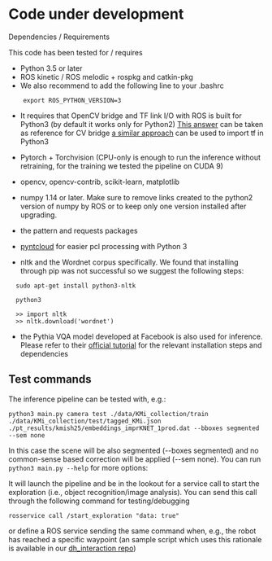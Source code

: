 # Code under development 


Dependencies / Requirements

This code has been tested for / requires 

- Python 3.5 or later
- ROS kinetic / ROS melodic  + rospkg and catkin-pkg
- We also recommend to add the following line to your .bashrc

```
    export ROS_PYTHON_VERSION=3
```

- It requires that OpenCV bridge and TF link I/O with ROS is built for Python3 (by default it works only for Python2)
  [This answer](https://stackoverflow.com/questions/49221565/unable-to-use-cv-bridge-with-ros-kinetic-and-python3) can be taken as reference for CV bridge
  [a similar approach](https://github.com/ros/geometry2/issues/259) can be used to import tf in Python3

- Pytorch +  Torchvision (CPU-only is enough to run the inference without retraining, for the training we tested the pipeline on CUDA 9) 

- opencv, opencv-contrib, scikit-learn, matplotlib

- numpy 1.14 or later. Make sure to remove links created to the python2 version of numpy by ROS or to keep only one version installed 
  after upgrading.

- the pattern and requests packages 

- [pyntcloud](https://pyntcloud.readthedocs.io) for easier pcl processing with Python 3

- nltk and the Wordnet corpus specifically. We found that installing through pip was not successful so we suggest the following steps:

```
  sudo apt-get install python3-nltk

  python3

  >> import nltk
  >> nltk.download('wordnet')

```

- the Pythia VQA model developed at Facebook is also used for inference.
  Please refer to their [official tutorial](https://colab.research.google.com/drive/1Z9fsh10rFtgWe4uy8nvU4mQmqdokdIRR) for the relevant installation steps and dependencies
  
  
## Test commands

The inference pipeline can be tested with, e.g.:

```
python3 main.py camera test ./data/KMi_collection/train ./data/KMi_collection/test/tagged_KMi.json ./pt_results/kmish25/embeddings_imprKNET_1prod.dat --bboxes segmented --sem none
```

In this case the scene will be also segmented (--boxes segmented) and no common-sense based correction
will be applied (--sem none). You can run ```python3 main.py --help``` for more options:


It will launch the pipeline and be in the lookout for a service call
to start the exploration (i.e., object recognition/image analysis). 
You can send this call through the following command for testing/debugging

```
rosservice call /start_exploration "data: true"
```
or define a ROS service sending the same command when, e.g., the robot 
has reached a specific waypoint (an sample script which uses this rationale 
is available in our [dh_interaction repo](https://github.com/kmi-robots/dh_interaction/blob/master/scripts/navigation_exploration.py))

 
